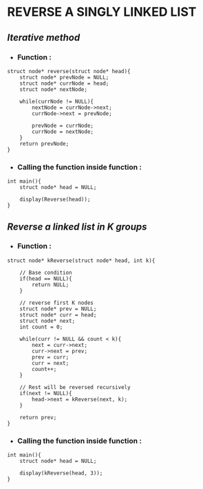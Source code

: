 # REVERSE A SINGLY LINKED LIST

## _Iterative method_

- ### Function :

```
struct node* reverse(struct node* head){
    struct node* prevNode = NULL;
    struct node* currNode = head;
    struct node* nextNode;

    while(currNode != NULL){
        nextNode = currNode->next;
        currNode->next = prevNode;

        prevNode = currNode;
        currNode = nextNode;
    }
    return prevNode;
}
```

- ### Calling the function inside function :

```
int main(){
    struct node* head = NULL;

    display(Reverse(head));
}
```


## _Reverse a linked list in K groups_

- ### Function :

```
struct node* kReverse(struct node* head, int k){

    // Base condition
    if(head == NULL){
        return NULL;
    }

    // reverse first K nodes
    struct node* prev = NULL;
    struct node* curr = head;
    struct node* next;
    int count = 0;

    while(curr != NULL && count < k){
        next = curr->next;
        curr->next = prev;
        prev = curr;
        curr = next;
        count++;
    }

    // Rest will be reversed recursively
    if(next != NULL){
        head->next = kReverse(next, k);
    }

    return prev;
}
```

- ### Calling the function inside function :

```
int main(){
    struct node* head = NULL;

    display(kReverse(head, 3));
}
```
